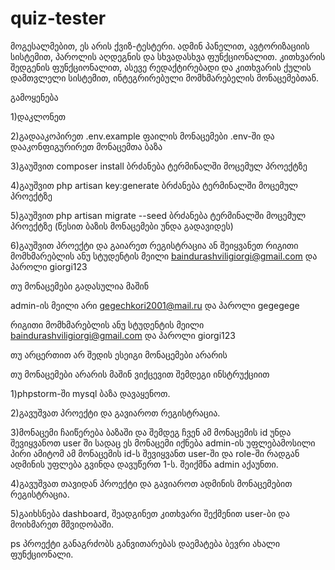 # quiz-tester

მოგესალმებით, ეს არის ქვიზ-ტესტერი. ადმინ პანელით, ავტორიზაციის სისტემით, პაროლის აღდეგნის და სხვადასხვა ფუნქციონალით. კითხვარის შედგენის ფუნქციონალით, 
ასევე რედაქტირებადი და კითხვარის ქულის დამთვლელი სისტემით, ინტეგრირებული მომხმარებელის მონაცემებთან. 


გამოყენება

1)დაკლონეთ

2)გადააკოპირეთ .env.example ფაილის მონაცემები .env-ში და დააკონფიგურირეთ მონაცემთა ბაზა

3)გაუშვით composer install ბრძანება ტერმინალში მოცემულ პროექტზე

4)გაუშვით php artisan key:generate ბრძანება ტერმინალში მოცემულ პროექტზე

5)გაუშვით php artisan migrate --seed ბრძანება ტერმინალში მოცემულ პროექტზე (წესით ბაზის მონაცემები უნდა გადავიდეს)

6)გაუშვით პროექტი და გაიარეთ რეგისტრაცია ან შეიყვანეთ რიგითი მომხმარებლის ანუ სტუდენტის მეილი baindurashviligiorgi@gmail.com და პაროლი giorgi123


თუ მონაცემები გადასულია მაშინ 

admin-ის მეილი არი gegechkori2001@mail.ru და პაროლი gegegege

რიგითი მომხმარებლის ანუ სტუდენტის მეილი baindurashviligiorgi@gmail.com და პაროლი giorgi123

თუ არცერთით არ შედის ესეიგი მონაცემები არარის


თუ მონაცემები არარის მაშინ ვიქცევით შემდეგი ინსტრუქციით

1)phpstorm-ში mysql ბაზა დავაყენოთ.

2)გავუშვათ პროექტი და გავიაროთ რეგისტრაცია.

3)მონაცემი ჩაიწერება ბაზაში და შემდეგ ჩვენ ამ მონაცემის id უნდა შევიყვანოთ user ში სადაც ეს მონაცემი იქნება admin-ის უფლებამოსილი პირი
  ამიტომ ამ მონაცემის id-ს შევიყვანთ user-ში და role-ში რადგან ადმინის უფლება გვინდა დავუწერთ 1-ს. შეიქმნა admin აქაუნთი.
  
4)გავუშვათ თავიდან პროექტი და გავიაროთ ადმინის მონაცემებით რეგისტრაცია.

5)გაიხსნება dashboard, შეადგინეთ კითხვარი შექმენით user-ბი და მოიხმარეთ მშვიდობაში.


ps 
პროექტი განაგრძობს განვითარებას დაემატება ბევრი ახალი ფუნქციონალი.



